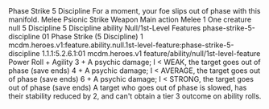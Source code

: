 <ability>
  <name>Phase Strike</name>
  <cost>5 Discipline</cost>
  <flavor>For a moment, your foe slips out of phase with this manifold.</flavor>
  <keywords>
    <keyword>Melee</keyword>
    <keyword>Psionic</keyword>
    <keyword>Strike</keyword>
    <keyword>Weapon</keyword>
  </keywords>
  <type>Main action</type>
  <distance>Melee 1</distance>
  <target>One creature</target>
  <metadata>
    <class>null</class>
    <cost>5 Discipline</cost>
    <cost_amount>5</cost_amount>
    <cost_resource>Discipline</cost_resource>
    <feature_type>ability</feature_type>
    <file_dpath>Null/1st-Level Features</file_dpath>
    <item_id>phase-strike-5-discipline</item_id>
    <item_index>01</item_index>
    <item_name>Phase Strike (5 Discipline)</item_name>
    <level>1</level>
    <scc>mcdm.heroes.v1:feature.ability.null.1st-level-feature:phase-strike-5-discipline</scc>
    <scdc>1.1.1:5.2.6.1:01</scdc>
    <source>mcdm.heroes.v1</source>
    <type>feature/ability/null/1st-level-feature</type>
  </metadata>
  <effects>
    <effect type="roll">
      <roll>Power Roll + Agility</roll>
      <t1>3 + A psychic damage; I &lt; WEAK, the target goes out of phase (save ends)</t1>
      <t2>4 + A psychic damage; I &lt; AVERAGE, the target goes out of phase (save ends)</t2>
      <t3>6 + A psychic damage; I &lt; STRONG, the target goes out of phase (save ends)</t3>
    </effect>
    <effect type="mundane">A target who goes out of phase is slowed, has their stability reduced by 2, and can&apos;t obtain a tier 3 outcome on ability rolls.</effect>
  </effects>
</ability>
